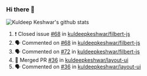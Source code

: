 ### Hi there 👋

<!--
**kuldeepkeshwar/kuldeepkeshwar** is a ✨ _special_ ✨ repository because its `README.md` (this file) appears on your GitHub profile.

Here are some ideas to get you started:

- 🔭 I’m currently working on ...
- 🌱 I’m currently learning ...
- 👯 I’m looking to collaborate on ...
- 🤔 I’m looking for help with ...
- 💬 Ask me about ...
- 📫 How to reach me: ...
- 😄 Pronouns: ...
- ⚡ Fun fact: ...
-->
![Kuldeep Keshwar's github stats](https://github-readme-stats.vercel.app/api?username=kuldeepkeshwar&show_icons=true)

<!--START_SECTION:activity-->
1. ❗️ Closed issue [#68](https://github.com//kuldeepkeshwar/filbert-js/issues/68) in [kuldeepkeshwar/filbert-js](https://github.com//kuldeepkeshwar/filbert-js)
2. 🗣 Commented on [#68](https://github.com//kuldeepkeshwar/filbert-js/issues/68) in [kuldeepkeshwar/filbert-js](https://github.com//kuldeepkeshwar/filbert-js)
3. 🗣 Commented on [#72](https://github.com//kuldeepkeshwar/filbert-js/issues/72) in [kuldeepkeshwar/filbert-js](https://github.com//kuldeepkeshwar/filbert-js)
4. 🎉 Merged PR [#36](https://github.com//kuldeepkeshwar/layout-ui/pull/36) in [kuldeepkeshwar/layout-ui](https://github.com//kuldeepkeshwar/layout-ui)
5. 🗣 Commented on [#36](https://github.com//kuldeepkeshwar/layout-ui/issues/36) in [kuldeepkeshwar/layout-ui](https://github.com//kuldeepkeshwar/layout-ui)
<!--END_SECTION:activity-->
